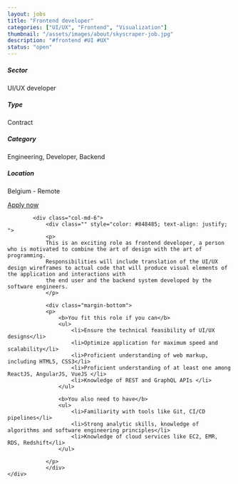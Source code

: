 ```yaml
---
layout: jobs
title: "Frontend developer"
categories: ["UI/UX", "Frontend", "Visualization"]
thumbnail: "/assets/images/about/skyscraper-job.jpg"
description: "#frontend #UI #UX"
status: "open"
---
```


<section class="section about overflow-hidden margin-bottom">
	<div class="container">
		<div class="row">
			<div class="col-lg-4" style="text-align: left;">
				<h5 class="text-color font-weight-bold mb-2">Sector</h5>
					<p>UI/UX developer</p>
				<h5 class="text-color font-weight-bold mb-2">Type</h5>
					<p>Contract</p>
				<h5 class="text-color font-weight-bold mb-2">Category</h5>
					<p>Engineering, Developer, Backend</p>
				<h5 class="text-color font-weight-bold mb-2">Location</h5>
					<p>Belgium - Remote</p>
					<a href="mailto:jobs@amethix.com" class="btn btn-primary text-uppercase margin-top">Apply now</a>
			</div>

			<div class="col-md-6">
				<div class="" style="color: #848485; text-align: justify; ">
				<p>
				This is an exciting role as frontend developer, a person who is motivated to combine the art of design with the art of programming.
				Responsibilities will include translation of the UI/UX design wireframes to actual code that will produce visual elements of the application and interactions with
				the end user and the backend system developed by the software engineers.
				</p>

				<div class="margin-bottom">
				<p>
					<b>You fit this role if you can</b>
					<ul>
						<li>Ensure the technical feasibility of UI/UX designs</li>
					    <li>Optimize application for maximum speed and scalability</li>
						<li>Proficient understanding of web markup, including HTML5, CSS3</li>
						<li>Proficient understanding of at least one among ReactJS, AngularJS, VueJS </li>
						<li>Knowledge of REST and GraphQL APIs </li>
					</ul>

					<b>You also need to have</b>
					<ul>
						<li>Familiarity with tools like Git, CI/CD pipelines</li>
						<li>Strong analytic skills, knowledge of algorithms and software engineering principles</li>
						<li>Knowledge of cloud services like EC2, EMR, RDS, Redshift</li>
					</ul>

				</p>
				</div>
	</div>
</div>
